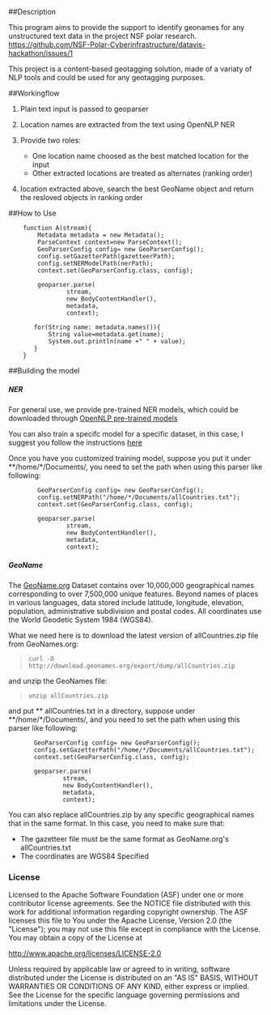 ##Description

This program aims to provide the support to identify geonames for any unstructured text data in the project NSF polar research. https://github.com/NSF-Polar-Cyberinfrastructure/datavis-hackathon/issues/1

This project is a content-based geotagging solution, made of a variaty of NLP tools and could be used for any geotagging purposes. 

##Workingflow

1. Plain text input is passed to geoparser

2. Location names are extracted from the text using OpenNLP NER

3. Provide two roles: 
	* One location name choosed as the best matched location for the input 
	* Other extracted locations are treated as alternates (ranking order)

4. location extracted above, search the best GeoName object and return the resloved objects in ranking order

##How to Use
```
	function A(stream){
		Metadata metadata = new Metadata();
        ParseContext context=new ParseContext();
        GeoParserConfig config= new GeoParserConfig();
        config.setGazetterPath(gazetteerPath);
        config.setNERModelPath(nerPath);
        context.set(GeoParserConfig.class, config);
               
        geoparser.parse(
                stream,
                new BodyContentHandler(),
                metadata,
                context);
   
       for(String name: metadata.names()){
    	   String value=metadata.get(name);
    	   System.out.println(name +" " + value);    	   
       }
    }
```

##Building the model

##### NER
For general use, we provide pre-trained NER models, which could be downloaded through [OpenNLP pre-trained models](http://opennlp.sourceforge.net/models-1.5/)

You can also train a specifc model for a specific dataset, in this case, I suggest you follow the instructions [here](http://opennlp.apache.org/documentation/1.5.3/manual/opennlp.html#tools.namefind.training)

Once you have you customized training model, suppose you put it under **/home/*/Documents/, you need to set the path when using this parser like following:

```
		GeoParserConfig config= new GeoParserConfig();
        config.setNERPath("/home/*/Documents/allCountries.txt");
        context.set(GeoParserConfig.class, config);
               
        geoparser.parse(
                stream,
                new BodyContentHandler(),
                metadata,
                context);
 ```

##### GeoName
The [GeoName.org](http://download.geonames.org/export/dump/) Dataset contains over 10,000,000 geographical names corresponding to over 7,500,000 unique features. Beyond names of places in various languages, data stored include latitude, longitude, elevation, population, administrative subdivision and postal codes. All coordinates use the World Geodetic System 1984 (WGS84).

What we need here is to download the latest version of allCountries.zip file from GeoNames.org:
> `curl -O http://download.geonames.org/export/dump/allCountries.zip`

and unzip the GeoNames file:
> `unzip allCountries.zip`

and put ** allCountries.txt in a directory, suppose under **/home/*/Documents/, and you need to set the path when using this parser like following:
 ```
		GeoParserConfig config= new GeoParserConfig();
        config.setGazetterPath("/home/*/Documents/allCountries.txt");
        context.set(GeoParserConfig.class, config);
              
        geoparser.parse(
                stream,
                new BodyContentHandler(),
                metadata,
                context);
 ```

You can also replace allCountries.zip by any specific geographical names that in the same format. In this case, you need to make sure that:
- The gazetteer file must be the same format as GeoName.org's allCountries.txt
- The coordinates are WGS84 Specified

### License
 Licensed to the Apache Software Foundation (ASF) under one or more
 contributor license agreements. See the NOTICE file distributed with
 this work for additional information regarding copyright ownership.
 The ASF licenses this file to You under the Apache License, Version 2.0
 (the "License"); you may not use this file except in compliance with
 the License. You may obtain a copy of the License at

 http://www.apache.org/licenses/LICENSE-2.0

 Unless required by applicable law or agreed to in writing, software
 distributed under the License is distributed on an "AS IS" BASIS,
 WITHOUT WARRANTIES OR CONDITIONS OF ANY KIND, either express or implied.
 See the License for the specific language governing permissions and
 limitations under the License.
